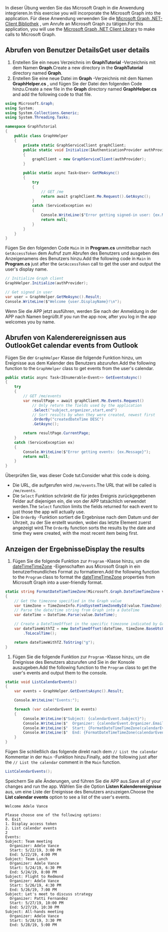 <!-- markdownlint-disable MD002 MD041 -->

<span data-ttu-id="358d7-101">In dieser Übung werden Sie das Microsoft Graph in die Anwendung integrieren.</span><span class="sxs-lookup"><span data-stu-id="358d7-101">In this exercise you will incorporate the Microsoft Graph into the application.</span></span> <span data-ttu-id="358d7-102">Für diese Anwendung verwenden Sie die [Microsoft Graph .NET-Client Bibliothek](https://github.com/microsoftgraph/msgraph-sdk-dotnet) , um Anrufe an Microsoft Graph zu tätigen.</span><span class="sxs-lookup"><span data-stu-id="358d7-102">For this application, you will use the [Microsoft Graph .NET Client Library](https://github.com/microsoftgraph/msgraph-sdk-dotnet) to make calls to Microsoft Graph.</span></span>

## <a name="get-user-details"></a><span data-ttu-id="358d7-103">Abrufen von Benutzer Details</span><span class="sxs-lookup"><span data-stu-id="358d7-103">Get user details</span></span>

1. <span data-ttu-id="358d7-104">Erstellen Sie ein neues Verzeichnis im **GraphTutorial** -Verzeichnis mit dem Namen **Graph**.</span><span class="sxs-lookup"><span data-stu-id="358d7-104">Create a new directory in the **GraphTutorial** directory named **Graph**.</span></span>
1. <span data-ttu-id="358d7-105">Erstellen Sie eine neue Datei im **Graph** -Verzeichnis mit dem Namen **GraphHelper.cs** , und fügen Sie der Datei den folgenden Code hinzu.</span><span class="sxs-lookup"><span data-stu-id="358d7-105">Create a new file in the **Graph** directory named **GraphHelper.cs** and add the following code to that file.</span></span>

```csharp
using Microsoft.Graph;
using System;
using System.Collections.Generic;
using System.Threading.Tasks;

namespace GraphTutorial
{
    public class GraphHelper
    {
        private static GraphServiceClient graphClient;
        public static void Initialize(IAuthenticationProvider authProvider)
        {
            graphClient = new GraphServiceClient(authProvider);
        }

        public static async Task<User> GetMeAsync()
        {
            try
            {
                // GET /me
                return await graphClient.Me.Request().GetAsync();
            }
            catch (ServiceException ex)
            {
                Console.WriteLine($"Error getting signed-in user: {ex.Message}");
                return null;
            }
        }
    }
}
```

<span data-ttu-id="358d7-106">Fügen Sie den folgenden Code `Main` in in **Program.cs** unmittelbar nach `GetAccessToken` dem Aufruf zum Abrufen des Benutzers und ausgeben des Anzeigenamens des Benutzers hinzu.</span><span class="sxs-lookup"><span data-stu-id="358d7-106">Add the following code in `Main` in **Program.cs** just after the `GetAccessToken` call to get the user and output the user's display name.</span></span>

```csharp
// Initialize Graph client
GraphHelper.Initialize(authProvider);

// Get signed in user
var user = GraphHelper.GetMeAsync().Result;
Console.WriteLine($"Welcome {user.DisplayName}!\n");
```

<span data-ttu-id="358d7-107">Wenn Sie die APP jetzt ausführen, werden Sie nach der Anmeldung in der APP nach Namen begrüßt.</span><span class="sxs-lookup"><span data-stu-id="358d7-107">If you run the app now, after you log in the app welcomes you by name.</span></span>

## <a name="get-calendar-events-from-outlook"></a><span data-ttu-id="358d7-108">Abrufen von Kalenderereignissen aus Outlook</span><span class="sxs-lookup"><span data-stu-id="358d7-108">Get calendar events from Outlook</span></span>

<span data-ttu-id="358d7-109">Fügen Sie der `GraphHelper` Klasse die folgende Funktion hinzu, um Ereignisse aus dem Kalender des Benutzers abzurufen.</span><span class="sxs-lookup"><span data-stu-id="358d7-109">Add the following function to the `GraphHelper` class to get events from the user's calendar.</span></span>

```csharp
public static async Task<IEnumerable<Event>> GetEventsAsync()
{
    try
    {
        // GET /me/events
        var resultPage = await graphClient.Me.Events.Request()
            // Only return the fields used by the application
            .Select("subject,organizer,start,end")
            // Sort results by when they were created, newest first
            .OrderBy("createdDateTime DESC")
            .GetAsync();

        return resultPage.CurrentPage;
    }
    catch (ServiceException ex)
    {
        Console.WriteLine($"Error getting events: {ex.Message}");
        return null;
    }
}
```

<span data-ttu-id="358d7-110">Überprüfen Sie, was dieser Code tut.</span><span class="sxs-lookup"><span data-stu-id="358d7-110">Consider what this code is doing.</span></span>

- <span data-ttu-id="358d7-111">Die URL, die aufgerufen wird `/me/events`.</span><span class="sxs-lookup"><span data-stu-id="358d7-111">The URL that will be called is `/me/events`.</span></span>
- <span data-ttu-id="358d7-112">Die `Select` Funktion schränkt die für jedes Ereignis zurückgegebenen Felder auf diejenigen ein, die von der APP tatsächlich verwendet werden.</span><span class="sxs-lookup"><span data-stu-id="358d7-112">The `Select` function limits the fields returned for each event to just those the app will actually use.</span></span>
- <span data-ttu-id="358d7-113">Die `OrderBy` -Funktion sortiert die Ergebnisse nach dem Datum und der Uhrzeit, zu der Sie erstellt wurden, wobei das letzte Element zuerst angezeigt wird.</span><span class="sxs-lookup"><span data-stu-id="358d7-113">The `OrderBy` function sorts the results by the date and time they were created, with the most recent item being first.</span></span>

## <a name="display-the-results"></a><span data-ttu-id="358d7-114">Anzeigen der Ergebnisse</span><span class="sxs-lookup"><span data-stu-id="358d7-114">Display the results</span></span>

1. <span data-ttu-id="358d7-115">Fügen Sie die folgende Funktion zur `Program` -Klasse hinzu, um die [dateTimeTimeZone](/graph/api/resources/datetimetimezone?view=graph-rest-1.0) -Eigenschaften aus Microsoft Graph in ein benutzerfreundliches Format zu formatieren.</span><span class="sxs-lookup"><span data-stu-id="358d7-115">Add the following function to the `Program` class to format the [dateTimeTimeZone](/graph/api/resources/datetimetimezone?view=graph-rest-1.0) properties from Microsoft Graph into a user-friendly format.</span></span>

```csharp
static string FormatDateTimeTimeZone(Microsoft.Graph.DateTimeTimeZone value)
{
    // Get the timezone specified in the Graph value
    var timeZone = TimeZoneInfo.FindSystemTimeZoneById(value.TimeZone);
    // Parse the date/time string from Graph into a DateTime
    var dateTime = DateTime.Parse(value.DateTime);

    // Create a DateTimeOffset in the specific timezone indicated by Graph
    var dateTimeWithTZ = new DateTimeOffset(dateTime, timeZone.BaseUtcOffset)
        .ToLocalTime();

    return dateTimeWithTZ.ToString("g");
}
```

1. <span data-ttu-id="358d7-116">Fügen Sie die folgende Funktion zur `Program` -Klasse hinzu, um die Ereignisse des Benutzers abzurufen und Sie in der Konsole auszugeben.</span><span class="sxs-lookup"><span data-stu-id="358d7-116">Add the following function to the `Program` class to get the user's events and output them to the console.</span></span>

```csharp
static void ListCalendarEvents()
{
    var events = GraphHelper.GetEventsAsync().Result;

    Console.WriteLine("Events:");

    foreach (var calendarEvent in events)
    {
        Console.WriteLine($"Subject: {calendarEvent.Subject}");
        Console.WriteLine($"  Organizer: {calendarEvent.Organizer.EmailAddress.Name}");
        Console.WriteLine($"  Start: {FormatDateTimeTimeZone(calendarEvent.Start)}");
        Console.WriteLine($"  End: {FormatDateTimeTimeZone(calendarEvent.End)}");
    }
}
```

<span data-ttu-id="358d7-117">Fügen Sie schließlich das folgende direkt nach dem `// List the calendar` Kommentar in der `Main` -Funktion hinzu.</span><span class="sxs-lookup"><span data-stu-id="358d7-117">Finally, add the following just after the `// List the calendar` comment in the `Main` function.</span></span>

```csharp
ListCalendarEvents();
```

<span data-ttu-id="358d7-118">Speichern Sie alle Änderungen, und führen Sie die APP aus.</span><span class="sxs-lookup"><span data-stu-id="358d7-118">Save all of your changes and run the app.</span></span> <span data-ttu-id="358d7-119">Wählen Sie die Option **Listen Kalenderereignisse** aus, um eine Liste der Ereignisse des Benutzers anzuzeigen.</span><span class="sxs-lookup"><span data-stu-id="358d7-119">Choose the **List calendar events** option to see a list of the user's events.</span></span>

```Shell
Welcome Adele Vance

Please choose one of the following options:
0. Exit
1. Display access token
2. List calendar events
2
Events:
Subject: Team meeting
  Organizer: Adele Vance
  Start: 5/22/19, 3:00 PM
  End: 5/22/19, 4:00 PM
Subject: Team Lunch
  Organizer: Adele Vance
  Start: 5/24/19, 6:30 PM
  End: 5/24/19, 8:00 PM
Subject: Flight to Redmond
  Organizer: Adele Vance
  Start: 5/26/19, 4:30 PM
  End: 5/26/19, 7:00 PM
Subject: Let's meet to discuss strategy
  Organizer: Patti Fernandez
  Start: 5/27/19, 10:00 PM
  End: 5/27/19, 10:30 PM
Subject: All-hands meeting
  Organizer: Adele Vance
  Start: 5/28/19, 3:30 PM
  End: 5/28/19, 5:00 PM
```
